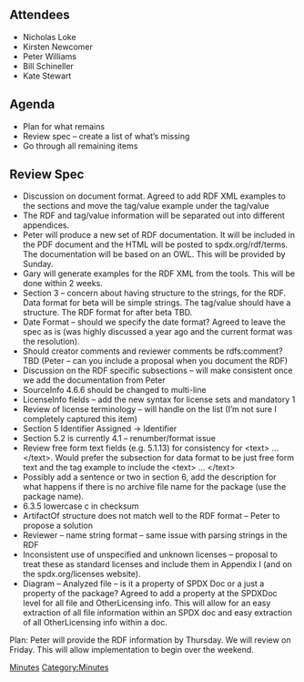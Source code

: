 ## Attendees

  - Nicholas Loke
  - Kirsten Newcomer
  - Peter Williams
  - Bill Schineller
  - Kate Stewart

## Agenda

  - Plan for what remains
  - Review spec – create a list of what’s missing
  - Go through all remaining items

## Review Spec

  - Discussion on document format. Agreed to add RDF XML examples to the
    sections and move the tag/value example under the tag/value
  - The RDF and tag/value information will be separated out into
    different appendices.
  - Peter will produce a new set of RDF documentation. It will be
    included in the PDF document and the HTML will be posted to
    spdx.org/rdf/terms. The documentation will be based on an OWL. This
    will be provided by Sunday.
  - Gary will generate examples for the RDF XML from the tools. This
    will be done within 2 weeks.
  - Section 3 – concern about having structure to the strings, for the
    RDF. Data format for beta will be simple strings. The tag/value
    should have a structure. The RDF format for after beta TBD.
  - Date Format – should we specify the date format? Agreed to leave the
    spec as is (was highly discussed a year ago and the current format
    was the resolution).
  - Should creator comments and reviewer comments be rdfs:comment? TBD
    (Peter – can you include a proposal when you document the RDF)
  - Discussion on the RDF specific subsections – will make consistent
    once we add the documentation from Peter
  - SourceInfo 4.6.6 should be changed to multi-line
  - LicenseInfo fields – add the new syntax for license sets and
    mandatory 1
  - Review of license terminology – will handle on the list (I’m not
    sure I completely captured this item)
  - Section 5 Identifier Assigned → Identifier
  - Section 5.2 is currently 4.1 – renumber/format issue
  - Review free form text fields (e.g. 5.1.13) for consistency for
    \<text\> … \</text\>. Would prefer the subsection for data format to
    be just free form text and the tag example to include the \<text\> …
    \</text\>
  - Possibly add a sentence or two in section 6, add the description for
    what happens if there is no archive file name for the package (use
    the package name).
  - 6.3.5 lowercase c in checksum
  - ArtifactOf structure does not match well to the RDF format – Peter
    to propose a solution
  - Reviewer – name string format – same issue with parsing strings in
    the RDF
  - Inconsistent use of unspecified and unknown licenses – proposal to
    treat these as standard licenses and include them in Appendix I (and
    on the spdx.org/licenses website).
  - Diagram – Analyzed file – is it a property of SPDX Doc or a just a
    property of the package? Agreed to add a property at the SPDXDoc
    level for all file and OtherLicensing info. This will allow for an
    easy extraction of all file information within an SPDX doc and easy
    extraction of all OtherLicensing info within a doc.

Plan: Peter will provide the RDF information by Thursday. We will review
on Friday. This will allow implementation to begin over the weekend.

[Minutes](Category:Technical "wikilink")
[Category:Minutes](Category:Minutes "wikilink")
